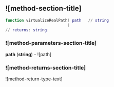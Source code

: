 ## ![method-section-title]


```lua
function virtualizeRealPath( path   // string
                           )
// returns: string
```


### ![method-parameters-section-title]

**path** (**string**) - ![path]

### ![method-returns-section-title]

![method-return-type-text]


